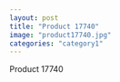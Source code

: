 ```yaml
---
layout: post
title: "Product 17740"
image: "product17740.jpg"
categories: "category1"
---
```

Product 17740
